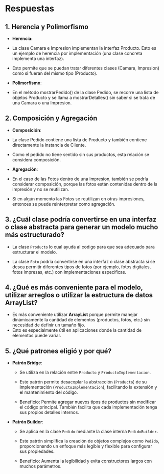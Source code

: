 # Respuestas

## 1. Herencia y Polimorfismo

- **Herencia**:

- La clase Camara e Impresion implementan la interfaz Producto. Esto es un ejemplo de herencia por implementación (una clase concreta implementa una interfaz).

- Esto permite que se puedan tratar diferentes clases (Camara, Impresion) como si fueran del mismo tipo (Producto).

- **Polimorfismo**:

- En el método mostrarPedido() de la clase Pedido, se recorre una lista de objetos Producto y se llama a mostrarDetalles() sin saber si se trata de una Camara o una Impresion.


## 2. Composición y Agregación

- **Composición**:

- La clase Pedido contiene una lista de Producto y también contiene directamente la instancia de Cliente.

- Como el pedido no tiene sentido sin sus productos, esta relación se considera composición.

- **Agregación**:

- En el caso de las Fotos dentro de una Impresion, también se podría considerar composición, porque las fotos están contenidas dentro de la impresión y no se reutilizan.

- Si en algún momento las Fotos se reutilizan en otras impresiones, entonces se puede reinterpretar como agregación.



## 3. ¿Cuál clase podría convertirse en una interfaz o clase abstracta para generar un modelo mucho más estructurado?

- La clase `Producto` lo cual ayuda al codigo para que sea adecuado para estructurar el modelo.

- La clase `Foto` podría convertirse en una interfaz o clase abstracta si se desea permitir diferentes tipos de fotos (por ejemplo, fotos digitales, fotos impresas, etc.) con implementaciones específicas.

## 4. ¿Qué es más conveniente para el modelo, utilizar arreglos o utilizar la estructura de datos ArrayList?

- Es más conveniente utilizar **ArrayList** porque permite manejar dinámicamente la cantidad de elementos (productos, fotos, etc.) sin necesidad de definir un tamaño fijo.  
- Esto es especialmente útil en aplicaciones donde la cantidad de elementos puede variar.

## 5. ¿Qué patrones eligió y por qué?
- **Patrón Bridge**:
  - Se utiliza en la relación entre `Producto` y `ProductoImplementacion`.  
  - Este patrón permite desacoplar la abstracción (`Producto`) de su implementación (`ProductoImplementacion`), facilitando la extensión y el mantenimiento del código.

  - Beneficio: Permite agregar nuevos tipos de productos sin modificar el código principal. También facilita que cada implementación tenga sus propios detalles internos.

- **Patrón Builder**:

  - Se aplica en la clase `Pedido` mediante la clase interna `PedidoBuilder`.  
  - Este patrón simplifica la creación de objetos complejos como `Pedido`, proporcionando un enfoque más legible y flexible para configurar sus propiedades.

  - Beneficio: Aumenta la legibilidad y evita constructores largos con muchos parámetros.

